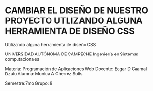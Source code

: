 # CAMBIAR EL DISEÑO DE NUESTRO PROYECTO UTLIZANDO ALGUNA HERRAMIENTA DE DISEÑO CSS
Utilizando alguna herramienta de diseño CSS


UNIVERSIDAD AUTÓNOMA DE CAMPECHE
Ingeniería en Sistemas computacionales

Materia: Programación de Aplicaciones Web
Docente: Edgar D Caamal Dzulu
Alumna: Monica A Cherrez Solis

Semestre:7mo  Grupo: B

